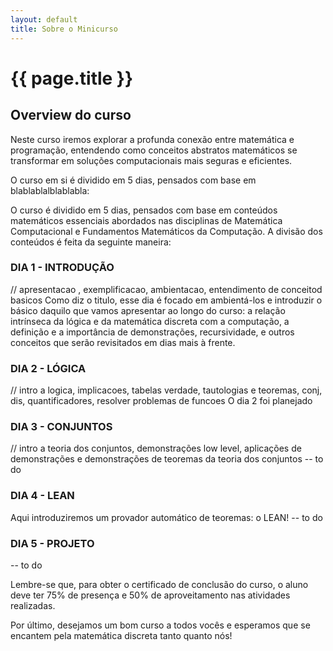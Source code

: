 ```yaml
---
layout: default
title: Sobre o Minicurso
---
```


# {{ page.title }}

## Overview do curso

Neste curso iremos explorar a profunda conexão entre matemática e programação, entendendo como conceitos abstratos matemáticos se transformar em soluções computacionais mais seguras e eficientes.

O curso em si é dividido em 5 dias, pensados com base em blablablalblablabla:

O curso é dividido em 5 dias, pensados com base em conteúdos matemáticos essenciais abordados nas disciplinas de Matemática Computacional e Fundamentos Matemáticos da Computação. A divisão dos conteúdos é feita da seguinte maneira:

### DIA 1 - INTRODUÇÃO
// apresentacao , exemplificacao, ambientacao, entendimento de conceitod basicos
Como diz o titulo, esse dia é focado em ambientá-los e introduzir o básico daquilo que vamos apresentar ao longo do curso: a relação intrínseca da lógica e da matemática discreta com a computação, a definição e a importância de demonstrações, recursividade, e outros conceitos que serão revisitados em dias mais à frente.

### DIA 2 - LÓGICA
// intro a logica, implicacoes, tabelas verdade, tautologias e teoremas, conj, dis, quantificadores, resolver problemas de funcoes
O dia 2 foi planejado

### DIA 3 - CONJUNTOS
// intro a teoria dos conjuntos, demonstrações low level, aplicações de demonstrações e demonstrações de teoremas da teoria dos conjuntos
-- to do

### DIA 4 - LEAN

Aqui introduziremos um provador automático de teoremas: o LEAN! 
-- to do


### DIA 5 - PROJETO


-- to do


Lembre-se que, para obter o certificado de conclusão do curso, o aluno deve ter 75% de presença e 50% de aproveitamento nas atividades realizadas.

Por último, desejamos um bom curso a todos vocês e esperamos que se encantem pela matemática discreta tanto quanto nós!